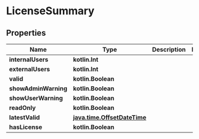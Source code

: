 
# LicenseSummary

## Properties
Name | Type | Description | Notes
------------ | ------------- | ------------- | -------------
**internalUsers** | **kotlin.Int** |  | 
**externalUsers** | **kotlin.Int** |  | 
**valid** | **kotlin.Boolean** |  | 
**showAdminWarning** | **kotlin.Boolean** |  | 
**showUserWarning** | **kotlin.Boolean** |  | 
**readOnly** | **kotlin.Boolean** |  | 
**latestValid** | [**java.time.OffsetDateTime**](java.time.OffsetDateTime.md) |  | 
**hasLicense** | **kotlin.Boolean** |  | 



